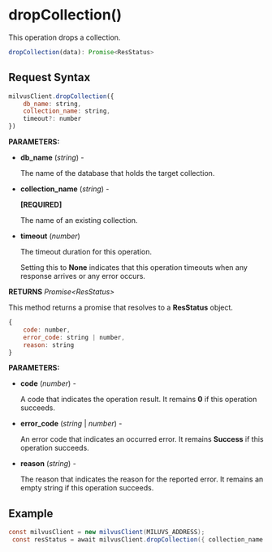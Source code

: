 # dropCollection()

This operation drops a collection.

```javascript
dropCollection(data): Promise<ResStatus>
```

## Request Syntax

```javascript
milvusClient.dropCollection({ 
    db_name: string,
    collection_name: string,
    timeout?: number
})
```

**PARAMETERS:**

- **db_name** (*string*) -

    The name of the database that holds the target collection.

- **collection_name** (*string*) -

    **[REQUIRED]**

    The name of an existing collection.

- **timeout** (*number*)  

    The timeout duration for this operation. 

    Setting this to **None** indicates that this operation timeouts when any response arrives or any error occurs.

**RETURNS** *Promise\<ResStatus>*

This method returns a promise that resolves to a **ResStatus** object.

```javascript
{
    code: number,
    error_code: string | number,
    reason: string
}
```

**PARAMETERS:**

- **code** (*number*) -

    A code that indicates the operation result. It remains **0** if this operation succeeds.

- **error_code** (*string* | *number*) -

    An error code that indicates an occurred error. It remains **Success** if this operation succeeds. 

- **reason** (*string*) - 

    The reason that indicates the reason for the reported error. It remains an empty string if this operation succeeds.

## Example

```java
const milvusClient = new milvusClient(MILUVS_ADDRESS);
 const resStatus = await milvusClient.dropCollection({ collection_name: 'my_collection' });
```

